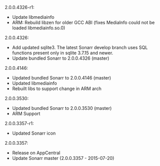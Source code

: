 2.0.0.4326-r1:
* Update libmediainfo
* ARM: Rebuild libzen for older GCC ABI (fixes MediaInfo could not be loaded libmediainfo.so.0)

2.0.0.4326:
* Add updated sqlite3. The latest Sonarr develop branch uses SQL functions present only in sqlite 3.7.15 and newer.
* Update bundled Sonarr to 2.0.0.4326 (master)

2.0.0.4146:
* Updated bundled Sonarr to 2.0.0.4146 (master)
* Updated libmediainfo
* Rebuilt libs to support change in ARM arch

2.0.0.3530:
* Updated bundled Sonarr to 2.0.0.3530 (master)
* ARM Support

2.0.0.3357-r1:
* Updated Sonarr icon

2.0.0.3357:
* Release on AppCentral
* Update Sonarr master (2.0.0.3357 - 2015-07-20)

